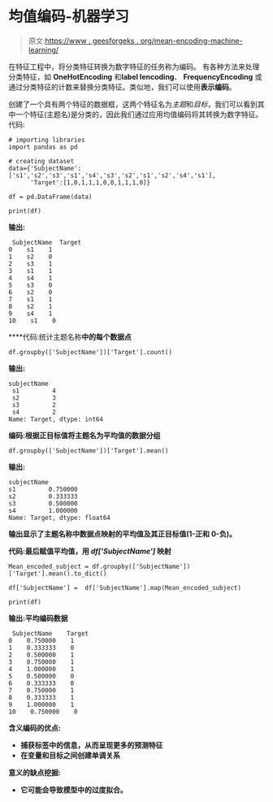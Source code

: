 # 均值编码-机器学习

> 原文:[https://www . geesforgeks . org/mean-encoding-machine-learning/](https://www.geeksforgeeks.org/mean-encoding-machine-learning/)

在特征工程中，将分类特征转换为数字特征的任务称为编码。
有各种方法来处理分类特征，如 **OneHotEncoding** 和**label lencoding**、 **FrequencyEncoding** 或通过分类特征的计数来替换分类特征。类似地，我们可以使用**表示编码**。

创建了一个具有两个特征的数据框，这两个特征名为*主题*和*目标*，我们可以看到其中一个特征(主题名)是分类的，因此我们通过应用均值编码将其转换为数字特征。
代码:

```
# importing libraries
import pandas as pd

# creating dataset
data={'SubjectName':['s1','s2','s3','s1','s4','s3','s2','s1','s2','s4','s1'],
      'Target':[1,0,1,1,1,0,0,1,1,1,0]}

df = pd.DataFrame(data)

print(df)
```

****输出:****

```
 SubjectName  Target
0    s1    1
1    s2    0
2    s3    1
3    s1    1
4    s4    1
5    s3    0
6    s2    0
7    s1    1
8    s2    1
9    s4    1
10    s1    0 
```

****代码:统计主题名称**中的每个数据点**

```
df.groupby(['SubjectName'])['Target'].count()
```

****输出:****

```
subjectName
 s1         4
 s2         3
 s3         2
 s4         2
Name: Target, dtype: int64 
```

****编码:根据正目标值将主题名为平均值的数据分组****

```
df.groupby(['SubjectName'])['Target'].mean()
```

****输出:****

```
subjectName
s1         0.750000
s2         0.333333
s3         0.500000
s4         1.000000
Name: Target, dtype: float64 
```

**输出显示了主题名称中数据点映射的平均值及其正目标值(1-正和 0-负)。**

****代码:最后赋值平均值，用 *df['SubjectName']*** 映射**

```
Mean_encoded_subject = df.groupby(['SubjectName'])['Target'].mean().to_dict()

df['SubjectName'] =  df['SubjectName'].map(Mean_encoded_subject)

print(df)
```

****输出:平均编码数据****

```
 SubjectName    Target
0    0.750000    1
1    0.333333    0
2    0.500000    1
3    0.750000    1
4    1.000000    1
5    0.500000    0
6    0.333333    0
7    0.750000    1
8    0.333333    1
9    1.000000    1
10    0.750000    0 
```

****含义编码的优点:****

*   **捕获标签中的信息，从而呈现更多的预测特征**
*   **在变量和目标之间创建单调关系**

****意义的缺点挖掘:****

*   **它可能会导致模型中的过度拟合。**